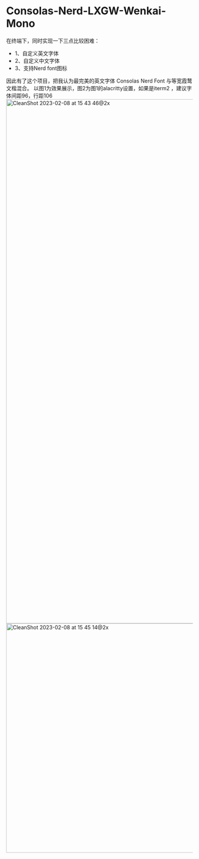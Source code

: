 # Consolas-Nerd-LXGW-Wenkai-Mono

在终端下，同时实现一下三点比较困难：

- 1、自定义英文字体
- 2、自定义中文字体
- 3、支持Nerd font图标


因此有了这个项目，把我认为最完美的英文字体 Consolas Nerd Font 与等宽霞鹜文楷混合。
以图1为效果展示，图2为图1的alacritty设置，如果是iterm2 ，建议字体间距96，行距106
<img width="1413" alt="CleanShot 2023-02-08 at 15 43 46@2x" src="https://user-images.githubusercontent.com/90915827/217466041-ff954cec-669c-4eb3-864a-48f9fe06d661.png">
<img width="618" alt="CleanShot 2023-02-08 at 15 45 14@2x" src="https://user-images.githubusercontent.com/90915827/217466288-974388a9-b547-4f4d-9172-86d7679f0b6c.png">

